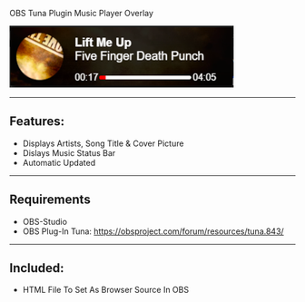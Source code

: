 OBS Tuna Plugin Music Player Overlay

![Test Image 1](https://github.com/MrrZed0/OBS-Tune-Music-Player-Overlay/blob/main/Untitled.png?raw=true)

---------
Features:
---------
- Displays Artists, Song Title & Cover Picture
- Dislays Music Status Bar
- Automatic Updated


------------
Requirements
------------
- OBS-Studio
- OBS Plug-In Tuna: https://obsproject.com/forum/resources/tuna.843/


---------
Included:
---------
- HTML File To Set As Browser Source In OBS
